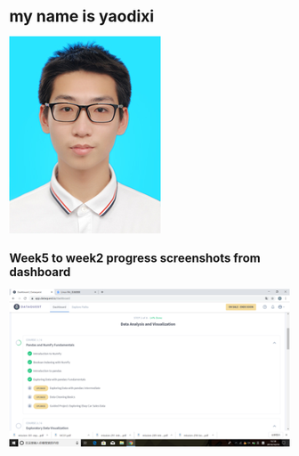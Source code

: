 
# my name is yaodixi
![](https://github.com/ophwsjtu18/ohw19f/blob/master/student/yaodixi/%E8%93%9D%E5%BA%95%E8%AF%81%E4%BB%B6%E7%85%A7.jpg)

## Week5 to week2 progress screenshots from dashboard
![](https://github.com/ophwsjtu18/ohw19f/blob/master/student/yaodixi/Week5_to_week2_progress_screenshots_from_dashboard.png)
